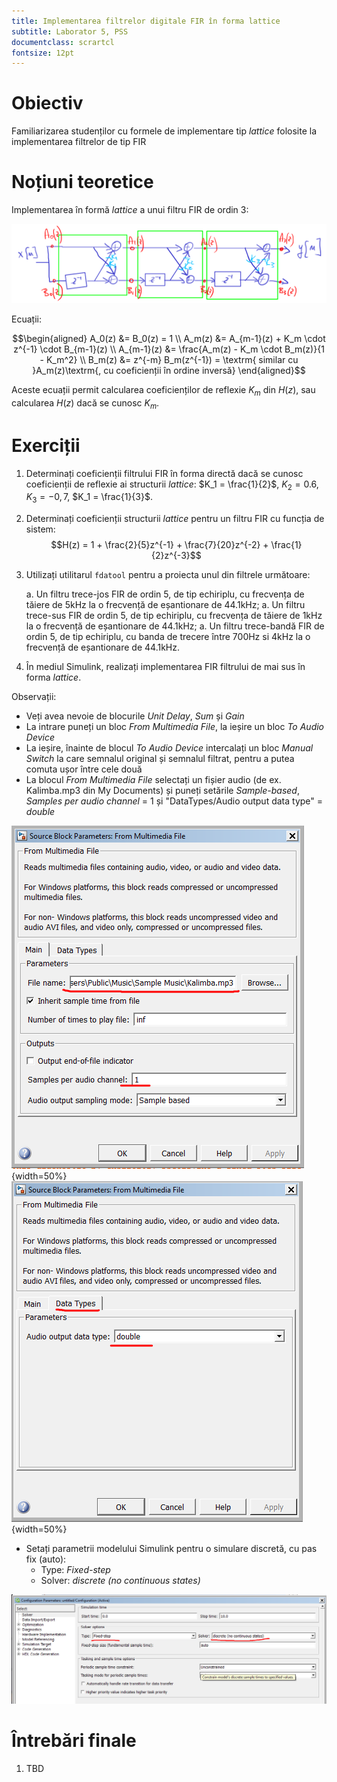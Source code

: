 ```yaml
---
title: Implementarea filtrelor digitale FIR în forma lattice
subtitle: Laborator 5, PSS
documentclass: scrartcl
fontsize: 12pt
---
```


# Obiectiv

Familiarizarea studenților cu formele de implementare tip *lattice* folosite
la implementarea filtrelor de tip FIR

# Noțiuni teoretice

Implementarea în formă *lattice* a unui filtru FIR de ordin 3:

![Forma lattice, ordin 3](img/LatticeFIR_handdraw.png)

Ecuații:

$$\begin{aligned}
A_0(z) &= B_0(z) = 1 \\
A_m(z) &= A_{m-1}(z) + K_m \cdot z^{-1} \cdot B_{m-1}(z) \\
A_{m-1}(z) &= \frac{A_m(z) - K_m  \cdot B_m(z)}{1 - K_m^2} \\
B_m(z) &= z^{-m} B_m(z^{-1}) = \textrm{ similar cu }A_m(z)\textrm{, cu coeficienții în ordine inversă}
\end{aligned}$$

Aceste ecuații permit calcularea coeficienților de reflexie $K_m$ din $H(z)$,
sau calcularea $H(z)$ dacă se cunosc $K_m$.


# Exerciții

1. Determinați coeficienții filtrului FIR în forma directă
dacă se cunosc coeficienții de reflexie ai structurii *lattice*:
$K_1 = \frac{1}{2}$, $K_2 = 0.6$, $K_3 = -0,7$, $K_1 = \frac{1}{3}$.

2. Determinați coeficienții structurii *lattice* pentru un filtru FIR cu funcția de sistem:
$$H(z) = 1 + \frac{2}{5}z^{-1} + \frac{7}{20}z^{-2} + \frac{1}{2}z^{-3}$$

4. Utilizați utilitarul `fdatool` pentru a proiecta unul din filtrele următoare:
    
    a. Un filtru trece-jos FIR de ordin 5, de tip echiriplu, cu frecvența de tăiere de 5kHz la o frecvență de eșantionare de 44.1kHz;
    a. Un filtru trece-sus FIR de ordin 5, de tip echiriplu, cu frecvența de tăiere de 1kHz la o frecvență de eșantionare de 44.1kHz;
    a. Un filtru trece-bandă FIR de ordin 5, de tip echiriplu, cu banda de trecere între 700Hz si 4kHz la o frecvență de eșantionare de 44.1kHz.

4. În mediul Simulink, realizați implementarea FIR filtrului de mai sus în forma *lattice*.


Observații:

- Veți avea nevoie de blocurile *Unit Delay*, *Sum* și *Gain*
- La intrare puneți un bloc *From Multimedia File*, la ieșire un bloc *To Audio Device*
- La ieșire, înainte de blocul *To Audio Device* intercalați un bloc *Manual Switch* la care semnalul original și semnalul filtrat, pentru a putea comuta ușor între cele două
- La blocul *From Multimedia File* selectați un fișier audio (de ex. Kalimba.mp3
din My Documents) și puneți setările *Sample-based*, *Samples per audio channel* = 1 
și "DataTypes/Audio output data type" = *double*

![Settings for the *From Multimedia Device* block - part 1](img/Simulink_Settings_FromMMDevice_1.png){width=50%}
![Settings for the *From Multimedia Device* block - part 2](img/Simulink_Settings_FromMMDevice_2.png){width=50%}


- Setați parametrii modelului Simulink pentru o simulare discretă, cu pas fix (auto):
    - Type: *Fixed-step*
    - Solver: *discrete (no continuous states)*
    
![Model settings for discrete models](img/Simulink_Settings_Model.png)


# Întrebări finale

1. TBD
